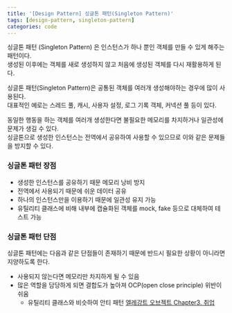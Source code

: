 ```yaml
---
title: '[Design Pattern] 싱글톤 패턴(Singleton Pattern)'
tags: [design-pattern, singleton-pattern]
categories: code
---
```


싱글톤 패턴 (Singleton Pattern) 은 인스턴스가 하나 뿐인 객체를 만들 수 있게 해주는 패턴이다.  
생성된 이후에는 객체를 새로 생성하지 않고 처음에 생성된 객체를 다시 재활용하게 된다.  

<!--more-->

싱글톤 패턴(Singleton Pattern)은 공통된 객체를 여러개 생성해야하는 경우에 많이 사용된다.  
대표적인 예로는 스레드 풀, 캐시, 사용자 설정, 로그 기록 객체, 커넥션 풀 등이 있다.  

동일한 행동을 하는 객체를 여러개 생성한다면 불필요한 메모리를 차지하거나 일관성에 문제가 생길 수 있다.  
싱글톤으로 생성한 인스턴스는 전역에서 공유하여 사용할 수 있으므로 이와 같은 문제들을 방지할 수 있다. 

### 싱글톤 패턴 장점

- 생성한 인스턴스를 공유하기 때문 메모리 낭비 방지
- 전역에서 사용되기 때문에 쉬운 데이터 공유
- 하나의 인스턴스만을 이용하기 때문에 일관성 유지 가능
- 유틸리티 클래스에 비해 내부에 캡슐화된 객체를 mock, fake 등으로 대체하여 테스트 가능

### 싱글톤 패턴 단점

싱글톤 패턴에는 다음과 같은 단점들이 존재하기 때문에 반드시 필요한 상황이 아니라면 지양하도록 한다.

- 사용되지 않는다면 메모리만 차지하게 될 수 있음
- 많은 역할을 담당하게 되면 결합도가 높아져 OCP(open close principle) 위반이 쉬움
  - 유틸리티 클래스와 비슷하여 안티 패턴 [엘레강트 오브젝트 Chapter3. 취업](https://devyonghee.github.io/book/2021/09/15/elegant-object-chapter3/#324-%EC%8B%B1%EA%B8%80%ED%86%A4singleton-%ED%8C%A8%ED%84%B4)
- 멀티 스레드 환경에서 2개의 인스턴스가 생기지 않도록 동기화 처리 필요

<br/> 

### 구현

#### Eager Initialization 

```java 

class SingletonEager {

    private static final SingletonEager INSTANCE = new SingletonEager();

    private SingletonEager() {
    }

    public static SingletonEager instance() {
        return INSTANCE;
    }

    public void doSomething() {
        System.out.println("doSomething");
    }
} 
```

- Class Loader 가 클래스를 로딩할 때 객체를 생성
- 인스턴스가 생성되기 전에는 스레드는 `INSTANCE` 에 접근할 수 없으므로 멀티 스레드 환경에서도 안전 
- 사용하지 않아도 인스턴스를 생성하기 때문에 메모리 차지
- Exception Handling 불가


### Static Block Initialization

```java 
class SingletonStaticBlock {

    private static final SingletonStaticBlock INSTANCE;

    static {
        try {
            INSTANCE = new SingletonStaticBlock();
        } catch (Exception e) {
            throw new RuntimeException(e);
        }
    }

    private SingletonStaticBlock() {
    }

    public static SingletonStaticBlock instance() {
        return INSTANCE;
    }

    public void doSomething() {
        System.out.println("doSomething");
    }
}
```

- 대부분의 특징은 Eager Initialization 와 동일하나 Exception Handling 가능 




## 출처
- Head First Design Patterns
- https://readystory.tistory.com/116